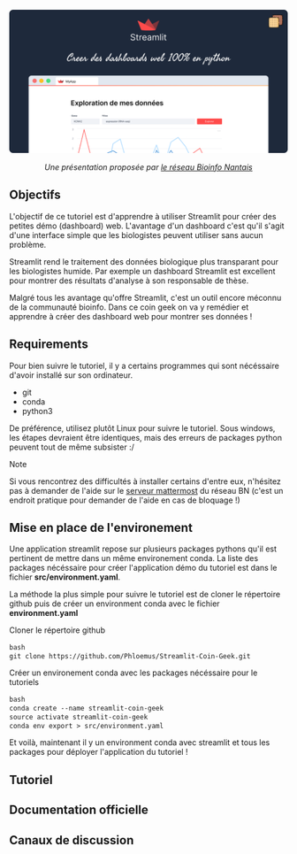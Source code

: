 <p align="center">
    <a href="https://streamlit.io" target="_blank" rel="noopener">
        <img src="https://raw.githubusercontent.com/Phloemus/Streamlit-Coin-Geek/main/img/cover.png" alt="Streamlit - Créer des dashboards web en python" />
    </a>
</p>


<p align="center">
    <em>Une présentation proposée par <a href="https://pf-bird.univ-nantes.fr/bn/">le réseau Bioinfo Nantais</a></em>
</p>

## Objectifs

L'objectif de ce tutoriel est d'apprendre à utiliser Streamlit pour créer des petites démo (dashboard) web. 
L'avantage d'un dashboard c'est qu'il s'agit d'une interface simple que les biologistes peuvent utiliser sans aucun 
problème. 

Streamlit rend le traitement des données biologique plus transparant pour les biologistes humide. Par exemple un 
dashboard Streamlit est excellent pour montrer des résultats d'analyse à son responsable de thèse. 

Malgré tous les avantage qu'offre Streamlit, c'est un outil encore méconnu de la communauté bioinfo. Dans ce coin geek
on va y remédier et apprendre à créer des dashboard web pour montrer ses données !

## Requirements

Pour bien suivre le tutoriel, il y a certains programmes qui sont nécéssaire d'avoir installé sur son ordinateur. 

- git
- conda
- python3

De préférence, utilisez plutôt Linux pour suivre le tutoriel. Sous windows, les étapes devraient être identiques, 
mais des erreurs de packages python peuvent tout de même subsister :/ 

> [!NOTE]
> Si vous rencontrez des difficultés à installer certains d'entre eux, n'hésitez pas à demander de l'aide sur le 
> [serveur mattermost](https://mattermost.univ-nantes.fr/bioinfosnantais/channels/town-square) du réseau BN 
> (c'est un endroit pratique pour demander de l'aide en cas de bloquage !)

## Mise en place de l'environement

Une application streamlit repose sur plusieurs packages pythons qu'il est pertinent de mettre dans un même 
environement conda. La liste des packages nécéssaire pour créer l'application démo du tutoriel est dans
le fichier **src/environment.yaml**.

La méthode la plus simple pour suivre le tutoriel est de cloner le répertoire github puis de créer un environment
conda avec le fichier **environment.yaml**

Cloner le répertoire github

```
bash 
git clone https://github.com/Phloemus/Streamlit-Coin-Geek.git
```

Créer un environement conda avec les packages nécéssaire pour le tutoriels

```
bash
conda create --name streamlit-coin-geek
source activate streamlit-coin-geek
conda env export > src/environment.yaml
```

Et voilà, maintenant il y un environment conda avec streamlit et tous les packages pour déployer l'application du 
tutoriel !

## Tutoriel

## Documentation officielle

## Canaux de discussion 

